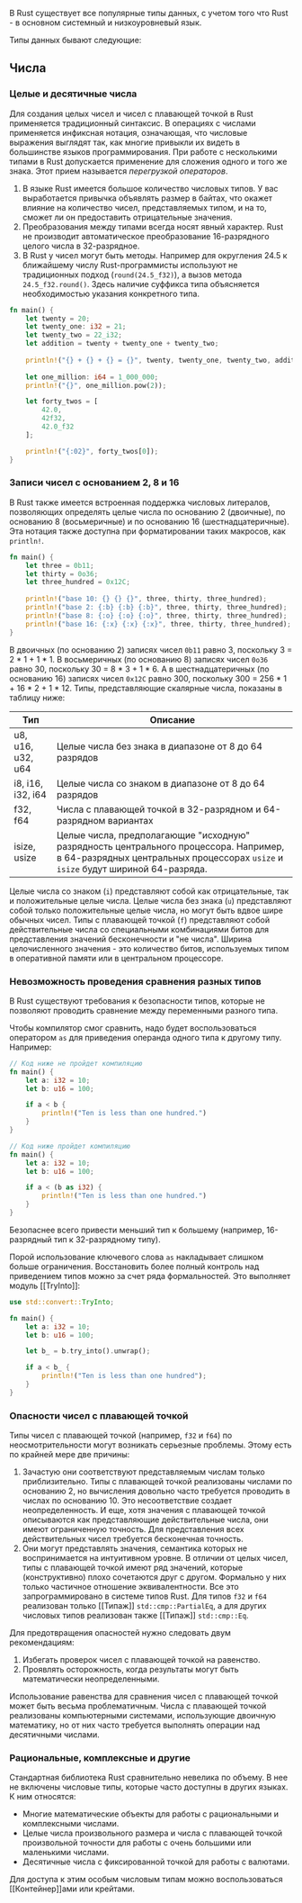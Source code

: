  В Rust существует все популярные типы данных, с учетом того что Rust - в основном системный и низкоуровневый язык.

Типы данных бывают следующие:

## Числа

### Целые и десятичные числа

Для создания целых чисел и чисел с плавающей точкой в Rust применяется традиционный синтаксис. В операциях с числами применяется инфиксная нотация, означающая, что числовые выражения выглядят так, как многие привыкли их видеть в большинстве языков программирования. При работе с несколькими типами в Rust допускается применение для сложения одного и того же знака. Этот прием называется *перегрузкой операторов*.

1. В языке Rust имеется большое количество числовых типов. У вас выработается привычка объявлять размер в байтах, что окажет влияние на количество чисел, представляемых типом, и на то, сможет ли он предоставить отрицательные значения.
2. Преобразования между типами всегда носят явный характер. Rust не производит автоматическое преобразование 16-разрядного целого числа в 32-разрядное.
3. В Rust у чисел могут быть методы. Например для округления 24.5 к ближайшему числу Rust-программисты используют не традиционных подход (`round(24.5_f32)`), а вызов метода `24.5_f32.round()`. Здесь наличие суффикса типа объясняется необходимостью указания конкретного типа.

```rust
fn main() {
	let twenty = 20;
	let twenty_one: i32 = 21;
	let twenty_two = 22_i32;
	let addition = twenty + twenty_one + twenty_two;
	
	println!("{} + {} + {} = {}", twenty, twenty_one, twenty_two, addition);
	
	let one_million: i64 = 1_000_000;
	println!("{}", one_million.pow(2));

	let forty_twos = [
		42.0,
		42f32,
		42.0_f32
	];

	println!("{:02}", forty_twos[0]);
}
```

### Записи чисел с основанием 2, 8 и 16
В Rust также имеется встроенная поддержка числовых литералов, позволяющих определять целые числа по основанию 2 (двоичные), по основанию 8 (восьмеричные) и по основанию 16 (шестнадцатеричные). Эта нотация также доступна при форматировании таких макросов, как `println!`.

```rust
fn main() {
	let three = 0b11;
	let thirty = 0o36;
	let three_hundred = 0x12C;
	
	println!("base 10: {} {} {}", three, thirty, three_hundred);
	println!("base 2: {:b} {:b} {:b}", three, thirty, three_hundred);
	println!("base 8: {:o} {:o} {:o}", three, thirty, three_hundred);
	println!("base 16: {:x} {:x} {:x}", three, thirty, three_hundred);
}
```

В двоичных (по основанию 2) записях чисел `0b11` равно 3, поскольку 3 = 2 * 1 + 1 * 1. В восьмеричных (по основанию 8) записях чисел `0o36` равно 30, поскольку 30 = 8 * 3 + 1 * 6. А в шестнадцатеричных (по основанию 16) записях чисел `0x12C` равно 300, поскольку 300 = 256 * 1 + 16 * 2 + 1 * 12. Типы, представляющие скалярные числа, показаны в таблицу ниже:

| Тип                   | Описание                                                                                                                                                                 |
| --------------------- | ------------------------------------------------------------------------------------------------------------------------------------------------------------------------ |
| u8, u16, u32, u64     | Целые числа без знака в диапазоне от 8 до 64 разрядов                                                                                                                    |
| i8, i16, i32, i64<br> | Целые числа со знаком в диапазоне от 8 до 64 разрядов                                                                                                                    |
| f32, f64              | Числа с плавающей точкой в 32-разрядном и 64-разрядном вариантах                                                                                                         |
| isize, usize          | Целые числа, предполагающие "исходную" разрядность центрального процессора. Например, в 64-разрядных центральных процессорах `usize` и `isize` будут шириной 64-разряда. |
 Целые числа со знаком (`i`) представляют собой как отрицательные, так и положительные целые числа.
 Целые числа без знака (`u`) представляют собой только положительные целые числа, но могут быть вдвое шире обычных чисел.
 Типы с плавающей точкой (`f`) представляют собой действительные числа со специальными комбинациями битов для представления значений бесконечности и "не числа".
Ширина целочисленного значения - это количество битов, используемых типом в оперативной памяти или в центральном процессоре.

### Невозможность проведения сравнения разных типов
В Rust существуют требования к безопасности типов, которые не позволяют проводить сравнение между переменными разного типа.

Чтобы компилятор смог сравнить, надо будет воспользоваться оператором `as` для приведения операнда одного типа к другому типу. Например:

```rust
// Код ниже не пройдет компиляцию
fn main() {
	let a: i32 = 10;
	let b: u16 = 100;

	if a < b {
		println!("Ten is less than one hundred.")
	}
}

// Код ниже пройдет компиляцию
fn main() {
	let a: i32 = 10;
	let b: u16 = 100;

	if a < (b as i32) {
		println!("Ten is less than one hundred.")
	}
}
```

Безопаснее всего привести меньший тип к большему (например, 16-разрядный тип к 32-разрядному типу).

Порой использование ключевого слова `as` накладывает слишком больше ограничения. Восстановить более полный контроль над приведением типов можно за счет ряда формальностей. Это выполняет модуль [[TryInto]]:

```rust
use std::convert::TryInto;

fn main() {
	let a: i32 = 10;
	let b: u16 = 100;

	let b_ = b.try_into().unwrap();

	if a < b_ {
		println!("Ten is less than one hundred");
	}
}
```

### Опасности чисел с плавающей точкой
Типы чисел с плавающей точкой (например, `f32` и `f64`) по неосмотрительности могут возникать серьезные проблемы. Этому есть по крайней мере две причины:

1. Зачастую они соответствуют представляемым числам только приблизительно. Типы с плавающей точкой реализованы числами по основанию 2, но вычисления довольно часто требуется проводить в числах по основанию 10. Это несоответствие создает неопределенность. И еще, хотя значения с плавающей точкой описываются как представляющие действительные числа, они имеют ограниченную точность. Для представления всех действительных чисел требуется бесконечная точность.
2. Они могут представлять значения, семантика которых не воспринимается на интуитивном уровне. В отличии от целых чисел, типы с плавающей точкой имеют ряд значений, которые (конструктивно) плохо сочетаются друг с другом. Формально у них только частичное отношение эквивалентности. Все это запрограммировано в системе типов Rust. Для типов `f32` и `f64` реализован только [[Типаж]] `std::cmp::PartialEq`, а для других числовых типов реализован также [[Типаж]] `std::cmp::Eq`.

Для предотвращения опасностей нужно следовать двум рекомендациям:

1. Избегать проверок чисел с плавающей точкой на равенство.
2. Проявлять осторожность, когда результаты могут быть математически неопределенными.

Использование равенства для сравнения чисел с плавающей точкой может быть весьма проблематичным. Числа с плавающей точкой реализованы компьютерными системами, использующие двоичную математику, но от них часто требуется выполнять операции над десятичными числами.

### Рациональные, комплексные и другие
Стандартная библиотека Rust сравнительно невелика по объему. В нее не включены числовые типы, которые часто доступны в других языках. К ним относятся:

 + Многие математические объекты для работы с рациональными и комплексными числами.
 + Целые числа произвольного размера и числа с плавающей точкой произвольной точности для работы с очень большими или маленькими числами.
 + Десятичные числа с фиксированной точкой для работы с валютами.

Для доступа к этим особым числовым типам можно воспользоваться [[Контейнер]]ами или крейтами.